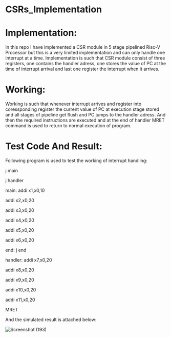 # CSRs_Implementation

# Implementation:


In this repo I have implemented a CSR module in 5 stage pipelined Risc-V Processor but this is a very limited implementation and can only handle one interrupt at a time.
Implementation is such that CSR module consist of three registers, one contains the handler adress, one stores the value of PC at the time of interrupt arrival and last one register the interrupt when it arrives.

# Working:


Working is such that whenever interrupt arrives and register into coressponding register the current value of PC at execution stage stored and all stages of pipeline get flush and PC jumps to the handler adress. And then the required instructions are executed and at the end of handler MRET command is used to return to normal execution of program.

# Test Code And Result:

Following program is used to test the working of interrupt handling:


j main


j handler


main: addi x1,x0,10


addi x2,x0,20


addi x3,x0,20


addi x4,x0,20


addi x5,x0,20


addi x6,x0,20


end: j end


handler: addi x7,x0,20


addi x8,x0,20


addi x9,x0,20


addi x10,x0,20


addi x11,x0,20


MRET

And the simulated result is attached below:

![Screenshot (193)](https://user-images.githubusercontent.com/93525537/145671501-4dcc5300-9ab2-48aa-8f4b-578936bff7b2.png)
